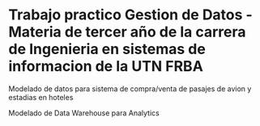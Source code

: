 # Trabajo practico Gestion de Datos - Materia de tercer año de la carrera de Ingenieria en sistemas de informacion de la UTN FRBA

Modelado de datos para sistema de compra/venta de pasajes de avion y estadias en hoteles

Modelado de Data Warehouse para Analytics
